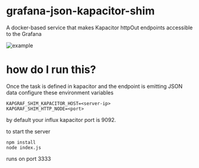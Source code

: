 # grafana-json-kapacitor-shim
A docker-based service that makes Kapacitor httpOut endpoints accessible to the Grafana

![example](https://github.com/CitiLogics/grafana-json-kapacitor-shim/blob/dev/srini/1/screenshot.PNG)


# how do I run this?

Once the task is defined in kapacitor and the endpoint is emitting JSON data configure these environment variables

```
KAPGRAF_SHIM_KAPACITOR_HOST=<server-ip>
KAPGRAF_SHIM_HTTP_NODE=<port>
```
by default your influx kapacitor port is 9092.

to start the server

```
npm install
node index.js
```
runs on port 3333
